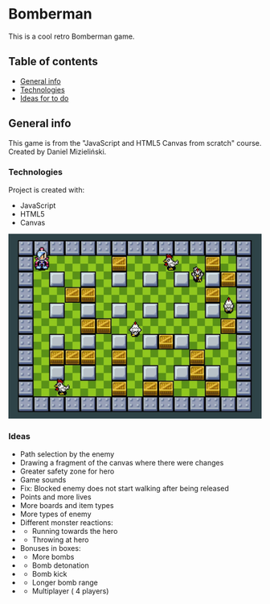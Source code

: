 # Bomberman
This is a cool retro Bomberman game.

## Table of contents
* [General info](#general-info)
* [Technologies](#technologies)
* [Ideas for to do](#ideas)

## General info
This game is from the "JavaScript and HTML5 Canvas from scratch" course. Created by Daniel Mizieliński.
	
### Technologies
Project is created with:
* JavaScript
* HTML5
* Canvas

![Game](/img/bomberman.jpg)

### Ideas
* Path selection by the enemy
* Drawing a fragment of the canvas where there were changes
* Greater safety zone for hero
* Game sounds
* Fix: Blocked enemy does not start walking after being released
* Points and more lives
* More boards and item types
* More types of enemy
* Different monster reactions: 
* * Running towards the hero
* * Throwing at hero
* Bonuses in boxes: 
* * More bombs
* * Bomb detonation 
* * Bomb kick 
* * Longer bomb range
* * Multiplayer ( 4 players)
